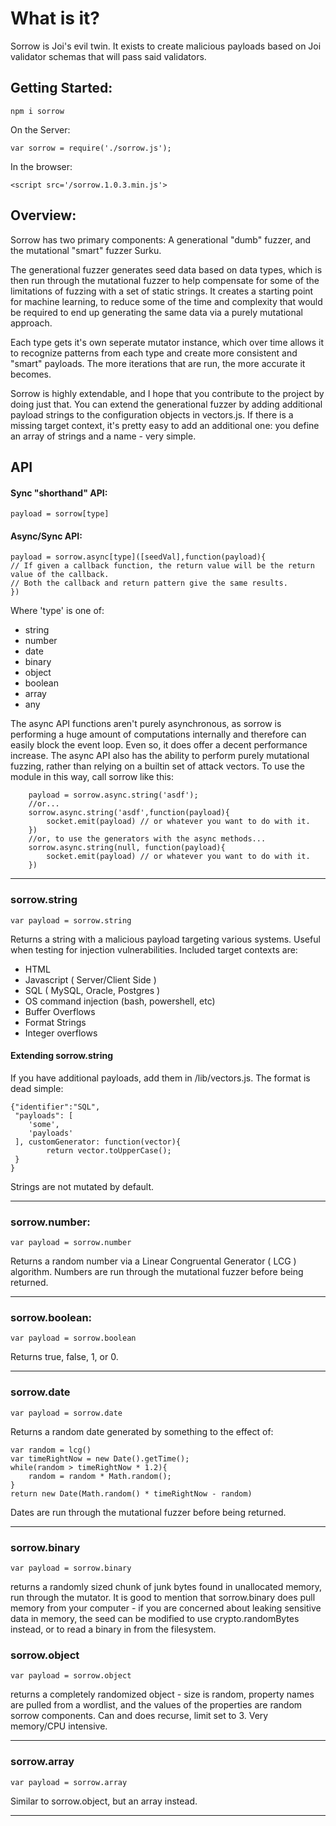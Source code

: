 
# What is it?
Sorrow is Joi's evil twin. 
It exists to create malicious payloads based on Joi validator schemas that will pass said validators.

## Getting Started:

```
npm i sorrow
```
On the Server:

```
var sorrow = require('./sorrow.js');
```
In the browser:

```
<script src='/sorrow.1.0.3.min.js'>
```

## Overview:
Sorrow has two primary components: A generational "dumb" fuzzer, and the mutational "smart" fuzzer Surku.

The generational fuzzer generates seed data based on data types, which is then run through the mutational fuzzer to help compensate for some of the limitations of fuzzing with a set of static strings. It creates a starting point for machine learning, to reduce some of the time and complexity that would be required to end up generating the same data via a purely mutational approach.

Each type gets it's own seperate mutator instance, which over time allows it to recognize patterns from each type and create more consistent and "smart" payloads. The more iterations that are run, the more accurate it becomes.

Sorrow is highly extendable, and I hope that you contribute to the project by doing just that. You can extend the generational fuzzer by adding additional payload strings to the configuration objects in vectors.js. If there is a missing target context, it's pretty easy to add an additional one: you define an array of strings and a name - very simple. 


## API 


#### Sync "shorthand" API:
```
payload = sorrow[type]
```
#### Async/Sync API:
```
payload = sorrow.async[type]([seedVal],function(payload){
// If given a callback function, the return value will be the return value of the callback.
// Both the callback and return pattern give the same results.
})
```

Where 'type' is one of:
* string
* number
* date
* binary
* object
* boolean
* array
* any
 

The async API functions aren't purely asynchronous, as sorrow is performing a huge amount of computations internally and therefore can easily block the event loop. Even so, it does offer a decent performance increase. The async API also has the ability to perform purely mutational fuzzing, rather than relying on a builtin set of attack vectors. To use the module in this way, call sorrow like this:

```
	payload = sorrow.async.string('asdf');
	//or...
	sorrow.async.string('asdf',function(payload){
		socket.emit(payload) // or whatever you want to do with it.
	})
	//or, to use the generators with the async methods...
	sorrow.async.string(null, function(payload){
		socket.emit(payload) // or whatever you want to do with it.
	})

```

_____________
### sorrow.string

```
var payload = sorrow.string
```

Returns a string with a malicious payload targeting various systems. Useful when testing for injection vulnerabilities.
Included target contexts are:
* HTML
* Javascript ( Server/Client Side )
* SQL ( MySQL, Oracle, Postgres )
* OS command injection (bash, powershell, etc)
* Buffer Overflows
* Format Strings
* Integer overflows


#### Extending sorrow.string
If you have additional payloads, add them in /lib/vectors.js. The format is dead simple: 
```
{"identifier":"SQL",
 "payloads": [
 	'some',
 	'payloads'
 ], customGenerator: function(vector){
 		return vector.toUpperCase();
 }
}
```
Strings are not mutated by default.
_____________
### sorrow.number:
```
var payload = sorrow.number
```
Returns a random number via a Linear Congruental Generator ( LCG ) algorithm. Numbers are run through the  mutational fuzzer before being returned.
_____________
### sorrow.boolean:
```
var payload = sorrow.boolean
```
Returns true, false, 1, or 0.
_____________
### sorrow.date
```
var payload = sorrow.date
```
Returns a random date generated by something to the effect of:
```
var random = lcg()
var timeRightNow = new Date().getTime();
while(random > timeRightNow * 1.2){
	random = random * Math.random();
}
return new Date(Math.random() * timeRightNow - random)
```
Dates are run through the mutational fuzzer before being returned.
_____________
### sorrow.binary 
```
var payload = sorrow.binary
```
returns a randomly sized chunk of junk bytes found in unallocated memory, run through the mutator. It is good to mention that sorrow.binary does pull memory from your computer - if you are concerned about leaking sensitive data in memory, the seed can be modified to use crypto.randomBytes instead, or to read a binary in from the filesystem.



### sorrow.object
```
var payload = sorrow.object
```

returns a completely randomized object - size is random, property names are pulled from a wordlist, and the values of the properties are random sorrow components. Can and does recurse, limit set to 3. Very memory/CPU intensive.


_____________
### sorrow.array
```
var payload = sorrow.array
```
Similar to sorrow.object, but an array instead.
_____________



